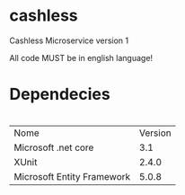 # cashless
Cashless Microservice version 1

All code MUST be in english language!


<h1>Dependecies<h1>

<table>
    <tr>
        <td>Nome</td>
        <td>Version</td>
    </tr>
    <tr>
        <td>Microsoft .net core</td>
        <td>3.1</td>
    </tr>
    <tr>
        <td>XUnit</td>
        <td>2.4.0</td>
    </tr>
    <tr>
        <td>Microsoft Entity Framework</td>
        <td>5.0.8</td>
    </tr>
</table>



